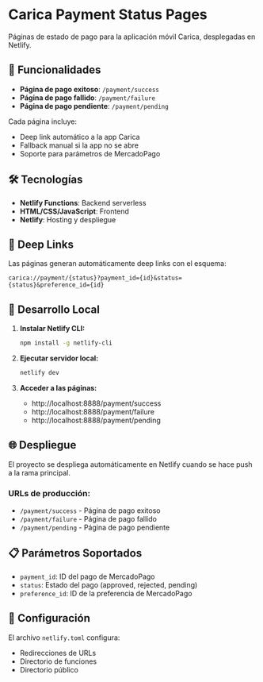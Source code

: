 # Carica Payment Status Pages

Páginas de estado de pago para la aplicación móvil Carica, desplegadas en Netlify.

## 🚀 Funcionalidades

- **Página de pago exitoso**: `/payment/success`
- **Página de pago fallido**: `/payment/failure` 
- **Página de pago pendiente**: `/payment/pending`

Cada página incluye:
- Deep link automático a la app Carica
- Fallback manual si la app no se abre
- Soporte para parámetros de MercadoPago

## 🛠️ Tecnologías

- **Netlify Functions**: Backend serverless
- **HTML/CSS/JavaScript**: Frontend
- **Netlify**: Hosting y despliegue

## 📱 Deep Links

Las páginas generan automáticamente deep links con el esquema:
```
carica://payment/{status}?payment_id={id}&status={status}&preference_id={id}
```

## 🚀 Desarrollo Local

1. **Instalar Netlify CLI:**
   ```bash
   npm install -g netlify-cli
   ```

2. **Ejecutar servidor local:**
   ```bash
   netlify dev
   ```

3. **Acceder a las páginas:**
   - http://localhost:8888/payment/success
   - http://localhost:8888/payment/failure
   - http://localhost:8888/payment/pending

## 🌐 Despliegue

El proyecto se despliega automáticamente en Netlify cuando se hace push a la rama principal.

### URLs de producción:
- `/payment/success` - Página de pago exitoso
- `/payment/failure` - Página de pago fallido  
- `/payment/pending` - Página de pago pendiente

## 📋 Parámetros Soportados

- `payment_id`: ID del pago de MercadoPago
- `status`: Estado del pago (approved, rejected, pending)
- `preference_id`: ID de la preferencia de MercadoPago

## 🔧 Configuración

El archivo `netlify.toml` configura:
- Redirecciones de URLs
- Directorio de funciones
- Directorio público 